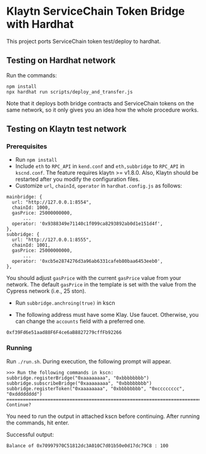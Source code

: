 # Klaytn ServiceChain Token Bridge with Hardhat

This project ports ServiceChain token test/deploy to hardhat.

## Testing on Hardhat network
Run the commands:

```
npm install
npx hardhat run scripts/deploy_and_transfer.js
```

Note that it deploys both bridge contracts and ServiceChain tokens on the same network, so it only gives you an idea how the whole procedure works.

## Testing on Klaytn test network
### Prerequisites
- Run `npm install`
- Include `eth` to `RPC_API` in `kend.conf` and `eth,subbridge` to `RPC_API` in `kscnd.conf`. The feature requires klaytn >= v1.8.0. Also, Klaytn should be restarted after you modify the configuration files.
- Customize `url`, `chainId`, `operator` in `hardhat.config.js` as follows:

```
mainbridge: {
  url: "http://127.0.0.1:8554",
  chainId: 1000,
  gasPrice: 25000000000,
      ...
  operator: '0x9388349e71140c1f099ca8293892ab0d1e151d4f',
},
subbridge: {
  url: "http://127.0.0.1:8555",
  chainId: 1001,
  gasPrice: 25000000000,
      ...
  operator: '0xcb5e2874276d3a96ab6331cafeb80baa6453eeb0',
},
```

You should adjust `gasPrice` with the current `gasPrice` value from your network. The default `gasPrice` in the template is set with the value from the Cypress network (i.e., 25 ston).

- Run `subbridge.anchroing(true)` in kscn

- The following address must have some Klay. Use faucet. Otherwise, you can change the `accounts` field with a preferred one.

```
0xf39Fd6e51aad88F6F4ce6aB8827279cffFb92266
```

### Running
Run `./run.sh`. During execution, the following prompt will appear.

```
>>> Run the following commands in kscn:
subbridge.registerBridge("0xaaaaaaaa", "0xbbbbbbbb")
subbridge.subscribeBridge("0xaaaaaaaa", "0xbbbbbbbb")
subbridge.registerToken("0xaaaaaaaa", "0xbbbbbbbb", "0xcccccccc", "0xdddddddd")
====================================================================================================
Continue?
```

You need to run the output in attached kscn before continuing.
After running the commands, hit enter.

Successful output:

```
Balance of 0x70997970C51812dc3A010C7d01b50e0d17dc79C8 : 100
```
